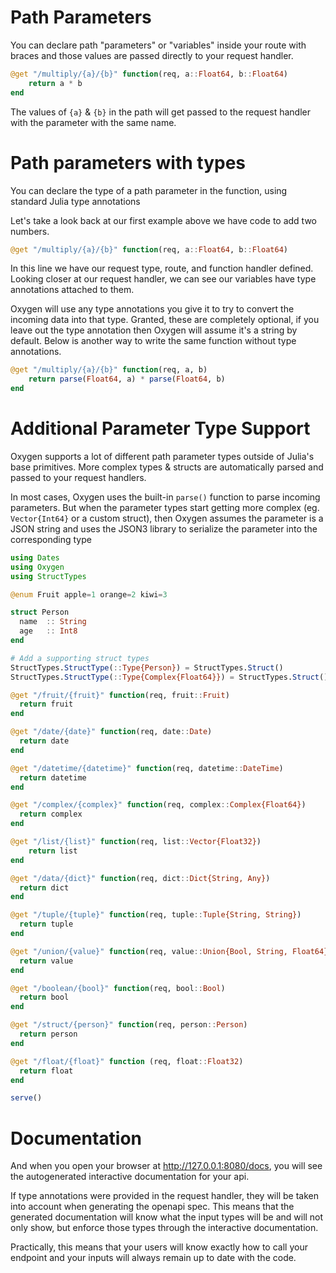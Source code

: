 # Path Parameters

You can declare path "parameters" or "variables" inside your route with braces and those values are passed directly to your request handler. 

```julia
@get "/multiply/{a}/{b}" function(req, a::Float64, b::Float64)
    return a * b
end
```

The values of `{a}` & `{b}` in the path will get passed to the request handler with the parameter with the same name. 


# Path parameters with types

You can declare the type of a path parameter in the function, using standard Julia type annotations

Let's take a look back at our first example above we have code to add two numbers.

```julia
@get "/multiply/{a}/{b}" function(req, a::Float64, b::Float64)
```

In this line we have our request type, route, and function handler defined. Looking closer at our request handler, 
we can see our variables have type annotations attached to them. 

Oxygen will use any type annotations you give it to try to convert the incoming data into that type. 
Granted, these are completely optional, if you leave out the type annotation then Oxygen will 
assume it's a string by default. Below is another way to write the same function without type annotations.

```julia
@get "/multiply/{a}/{b}" function(req, a, b)
    return parse(Float64, a) * parse(Float64, b)
end
```


# Additional Parameter Type Support

Oxygen supports a lot of different path parameter types outside of 
Julia's base primitives. More complex types & structs are automatically parsed 
and passed to your request handlers.

In most cases, Oxygen uses the built-in `parse()` function to parse incoming parameters. 
But when the parameter types start getting more complex (eg. `Vector{Int64}` or a custom struct),
then Oxygen assumes the parameter is a JSON string and uses the JSON3 library 
to serialize the parameter into the corresponding type

```julia
using Dates
using Oxygen
using StructTypes

@enum Fruit apple=1 orange=2 kiwi=3

struct Person 
  name  :: String 
  age   :: Int8
end

# Add a supporting struct types
StructTypes.StructType(::Type{Person}) = StructTypes.Struct()
StructTypes.StructType(::Type{Complex{Float64}}) = StructTypes.Struct()

@get "/fruit/{fruit}" function(req, fruit::Fruit)
  return fruit
end

@get "/date/{date}" function(req, date::Date)
  return date
end

@get "/datetime/{datetime}" function(req, datetime::DateTime)
  return datetime
end

@get "/complex/{complex}" function(req, complex::Complex{Float64})
  return complex
end

@get "/list/{list}" function(req, list::Vector{Float32})
    return list
end

@get "/data/{dict}" function(req, dict::Dict{String, Any})
  return dict
end

@get "/tuple/{tuple}" function(req, tuple::Tuple{String, String})
  return tuple
end

@get "/union/{value}" function(req, value::Union{Bool, String, Float64})
  return value
end

@get "/boolean/{bool}" function(req, bool::Bool)
  return bool
end

@get "/struct/{person}" function(req, person::Person)
  return person
end

@get "/float/{float}" function (req, float::Float32)
  return float
end

serve()
```

# Documentation

And when you open your browser at http://127.0.0.1:8080/docs, you will see the autogenerated interactive documentation for your api. 

If type annotations were provided in the request handler, they will be taken into account 
when generating the openapi spec. This means that the generated documentation will know 
what the input types will be and will not only show, but enforce those types through the interactive documentation. 

Practically, this means that your users will know exactly how to call your endpoint and 
your inputs will always remain up to date with the code.  